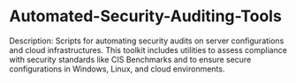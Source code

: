 # Automated-Security-Auditing-Tools
Description: Scripts for automating security audits on server configurations and cloud infrastructures. This toolkit includes utilities to assess compliance with security standards like CIS Benchmarks and to ensure secure configurations in Windows, Linux, and cloud environments.
